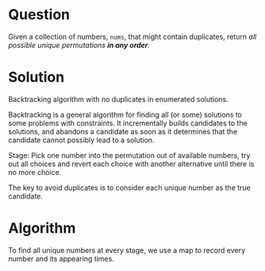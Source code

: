 # Question

Given a collection of numbers, `nums`, that might contain duplicates, return *all possible unique permutations **in any order**.*

# Solution

Backtracking algorithm with no duplicates in enumerated solutions.

Backtracking is a general algorithm for finding all (or some) solutions to some problems with constraints. It incrementally builds candidates to the solutions, and abandons a candidate as soon as it determines that the candidate cannot possibly lead to a solution.

Stage: Pick one number into the permutation out of available numbers, try out all choices and revert each choice with another alternative until there is no more choice.

The key to avoid duplicates is to consider each unique number as the true candidate.

# Algorithm

To find all unique numbers at every stage, we use a map to record every number and its appearing times.

